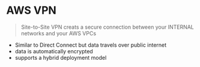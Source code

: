 # AWS VPN

> Site-to-Site VPN creats a secure connection between your INTERNAL networks and your AWS VPCs

- Similar to Direct Connect but data travels over public internet
- data is automatically encrypted
- supports a hybrid deployment model